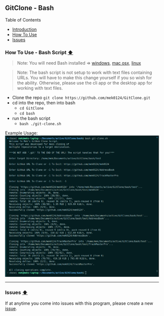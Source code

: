 <label id="top"></label>

## GitClone - Bash

Table of Contents

- [Introduction](#introduction)
- [How To Use](#how-to-use---bash-script-️)
- [Issues](#issues)

### How To Use - Bash Script [⬆️](#top)

> Note: You will need Bash installed => [windows](https://www.howtogeek.com/790062/how-to-install-bash-on-windows-11/), [mac osx](https://scriptingosx.com/2019/02/install-bash-5-on-macos/), [linux](https://ioflood.com/blog/install-bash-shell-linux/)

> Note: The bash script is not setup to work with text files containing URLs. You will have to make this change yourself if you so wish for the ability. Otherwise, please use the cli app or the desktop app for working with text files.

- Clone the repo `git clone https://github.com/mek0124/GitClone.git`
- cd into the repo, then into bash
  - `cd GitClone`
  - `cd bash`
- run the bash script
  - `bash ./git-clone.sh`

Example Usage:
![plot](./images/image.png)

---

### Issues [⬆️](#top)

If at anytime you come into issues with this program, please create a new [issue](https://github.com/mek0124/GitClone/issues).